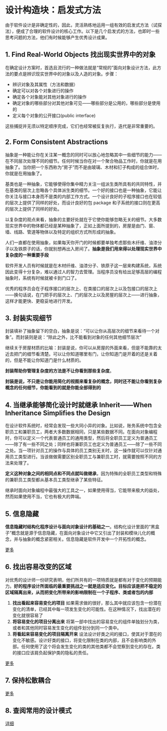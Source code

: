 # 设计构造块：启发式方法

由于软件设计是非确定性的，因此，灵活熟练地运用一组有效的启发式方法（试探法），便成了合理的软件设计的核心工作。以下是几个启发式的方法，也即时一些思考问题的方法，他们有时候能够产生优秀设计成果。

## 1. Find Real-World Objects 找出现实世界中的对象

在确定设计方案时，首选且流行的一种做法就是“常规的”面向对象设计方法，此方法的要点是辨识现实世界中的对象以及人造的对象。步骤：

- 辨识对象及其属性（方法和数据）
- 确定可以对各个对象进行的操作
- 确定各个对象能对其他对象进行的操作
- 确定对象的哪些部分对其他对象可见——哪些部分是公用的，哪些部分是使用的
- 定义每个对象的公开接口(public interface)

这些捕捉并无须以特定顺序完成，它们也经常被反复执行，迭代是非常重要的。

## 2. Form Consistent Abstractions

抽象是一种能让你在关注某一概念的同时可以放心地忽略其中一些细节的能力——在不同层次处理不同的细节。任何时候当你在对一个聚合物品工作时，你就是在用抽象了。当你把一个东西称为“房子”而不是由玻璃、木材和钉子构成的组合体时，你就是在用抽象了。

基类也是一种抽象，它能够使得你集中精力关注一组派生类所具有的共同特性，并在基类的层次上忽略各个具体派生类的细节。一个好的接口也是一种抽象，它能让你关注与接口本身而不是类的内部工作方式。一个设计良好的子程序接口也在较低的层次上提供了同样的好处，而设计良好的包 package 和子系统的接口则在更高的层次上提供了同样的好处。

以复杂度的观点来看，抽象的主要好处就在于它使你能够忽略无关的细节。大多数现实世界中的物体都已经是某种抽象了，正如上面所提到的，房屋是由门、窗、墙、线路、管道等物体以及特定的组织方式所形成的抽象。

人们一直都在使用抽象，如果每天你开门的时候都要单独考虑那些木纤维、油漆分子以及铁原子的话，你就别想再出入房间了。**抽象是我们用来得以处理现实世界中复杂度的一种重要手段**

软件开发人员有时候就是在木材纤维、油漆分子、铁原子这一层来构建系统，系统因此变得十分复杂，难以通过人的智力去管理。当程序员没有给出足够高层的编程抽象时，系统有时候就被卡到门口了。

优秀的程序员会在子程序接口的层次上、在类接口的层次上以及包接口的层次上——换句话说，在门把手的层次上、门的层次上以及房屋的层次上——进行抽象，这样才能更快、更稳妥地进行开发。

## 3. 封装实现细节

封装填补了抽象留下的空白，抽象是说：“可以让你从高层次的细节来看待一个对象”。而封装则是说：“除此之外，比不能看到对象的任何其他细节层次”

继续关于房屋材质的比喻：封装是说，你可以从房屋的外面来看，但是不能靠的太近去把门的细节看清楚。可以让你知道哪里有门，让你知道门是开着的还是关着的，但是不能让你知道门是什么材质的。

**封装帮助你管理复杂度的方法是不让你看到那些复杂度**。

**封装是说，不只是让你能用简化的视图来看复杂的概念，同时还不能让你看到复杂概念的任何细节，你能看到的就是你能全部得到的**

## 4. 当继承能够简化设计时就继承 Inherit——When Inheritance Simplifies the Design

在设计软件系统时，经常会发现一些大同小异的对象。比如说，账务系统中包含全职员工和兼职员工，两者大多数数据相同，只是某些数据不同。在面向对象编程时，你可以定义一个代表普通员工的通用类型，然后将全职员工定义为普通员工——除了有一些不同之处；同样也将兼职员工也定义为普通员工——除了一些不同之处。当一项针对员工的操作与具体的员工类别无关时，这一操作就可以仅针对通用员工类型进行。当该做做需要区别全职员工与兼职员工时，就需要按照不同的方法来处理了。

**定义这种对象之间的相同点和不同点就叫做继承**，因为特殊的全职员工类型和特殊的兼职员工类型都从基本员工类型继承了某些特征。

继承时面向对象编程中最强大的工具之一，如果使用得当，它能带来极大的益处，然而如果使用不当，它也有极大的弊端。

## 5. 信息隐藏

**信息隐藏时结构化程序设计与面向对象设计的基础之一**。结构化设计里面的“黑盒子”概念就是源于信息隐藏，在面向对象设计中它又引出了封装和模块儿化的概念，并与抽象的概念紧密相关。信息隐藏是软件开发中一个开拓性的概念。

[更多](./HideSecrets.md)

## 6. 找出容易改变的区域

对优秀的设计师一份研究表明，他们所共有的一项特质就是都有对于变化的预期能力。**好的程序设计所面临的最重要挑战之一就是适应变化。目标应该是把不稳定的区域隔离出来，从而把变化所带来的影响限制在一个子程序、类或者包的内部**

1. **找出看起来容易变化的项目** 如果需求做的很好，那么其中就应该包含一份潜在变化的清单，已经其中每一项发生变化的可能性。在这种情况下，找出潜在的变化就很容易了
2. **将容易变化的项目分离出来** 将第一部中找出的容易变化的组件单独划分为类，或者和其他同时容易发生变化的组件划分到同一个类中。
3. **将看起来容易变化的项目隔离开来** 设法设计好类之间的接口，使其对于潜在的变化不敏感。设计好类的接口，将变化限制在类的内部，且不会影响类的外部。任何使用了这个将会发生变化的类的其他类都不会觉察到变化的存在。类的接口应该肩负起保护类的隐私的责任。

[更多](./IdenfityAreasLikelyToChange.md)

## 7. 保持松散耦合

[更多](./KeepCouplingLoose.md)

## 8. 查阅常用的设计模式

[详细](./LookForCommonDesignPattern.md)